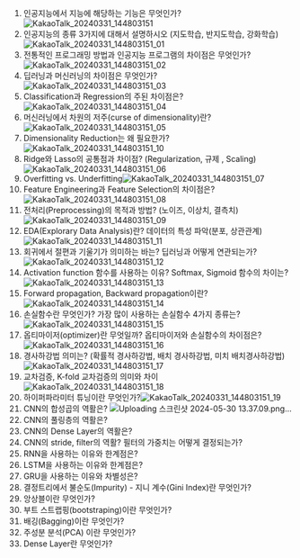 1. 인공지능에서 지능에 해당하는 기능은 무엇인가?![KakaoTalk_20240331_144803151](https://github.com/qpweasd/AI-class/assets/162864993/ee55e5eb-9995-403a-9659-308069974be5)
2. 인공지능의 종류 3가지에 대해서 설명하시오 (지도학습, 반지도학습, 강화학습)![KakaoTalk_20240331_144803151_01](https://github.com/qpweasd/AI-class/assets/162864993/070da5dc-6fc9-416b-8b49-3ecc704b0158)
3. 전통적인 프로그래밍 방법과 인공지능 프로그램의 차이점은 무엇인가?![KakaoTalk_20240331_144803151_02](https://github.com/qpweasd/AI-class/assets/162864993/15422a7e-df95-4e9a-a012-05c27dc13339)
4. 딥러닝과 머신러닝의 차이점은 무엇인가?![KakaoTalk_20240331_144803151_03](https://github.com/qpweasd/AI-class/assets/162864993/bceb8b39-3e38-41e6-8a76-e7de4e0a36b5)
5. Classification과 Regression의 주된 차이점은?![KakaoTalk_20240331_144803151_04](https://github.com/qpweasd/AI-class/assets/162864993/892a4465-3df2-471e-843c-2646017072d4)
6. 머신러닝에서 차원의 저주(curse of dimensionality)란?![KakaoTalk_20240331_144803151_05](https://github.com/qpweasd/AI-class/assets/162864993/9e0659e4-3ff3-4d2a-9654-dbb47bd6ec6c)
7. Dimensionality Reduction는 왜 필요한가?![KakaoTalk_20240331_144803151_10](https://github.com/qpweasd/AI-class/assets/162864993/881fded6-d8b2-40d0-8cee-5763f6b0b50d)
8. Ridge와 Lasso의 공통점과 차이점? (Regularization, 규제 , Scaling)![KakaoTalk_20240331_144803151_06](https://github.com/qpweasd/AI-class/assets/162864993/cdad2bba-167c-4f1f-90e5-01d356ea9ae6)
9. Overfitting vs. Underfitting![KakaoTalk_20240331_144803151_07](https://github.com/qpweasd/AI-class/assets/162864993/496e486e-72a0-47a7-976f-b0d5f7ab8f84)
10. Feature Engineering과 Feature Selection의 차이점은?![KakaoTalk_20240331_144803151_08](https://github.com/qpweasd/AI-class/assets/162864993/f2391c73-52e2-404c-8e92-38646c57c9b8)
11. 전처리(Preprocessing)의 목적과 방법? (노이즈, 이상치, 결측치)![KakaoTalk_20240331_144803151_09](https://github.com/qpweasd/AI-class/assets/162864993/1c5458f7-bf39-4b4f-9c0a-4040456348e4)
12. EDA(Explorary Data Analysis)란? 데이터의 특성 파악(분포, 상관관계)![KakaoTalk_20240331_144803151_11](https://github.com/qpweasd/AI-class/assets/162864993/4c4c5e39-d8a7-40f9-8198-8b0eb7bdd6e5)
13. 회귀에서 절편과 기울기가 의미하는 바는? 딥러닝과 어떻게 연관되는가?![KakaoTalk_20240331_144803151_12](https://github.com/qpweasd/AI-class/assets/162864993/7e481b7e-461f-4257-be67-3b440641757c)
14. Activation function 함수를 사용하는 이유? Softmax, Sigmoid 함수의 차이는?![KakaoTalk_20240331_144803151_13](https://github.com/qpweasd/AI-class/assets/162864993/fb41b274-2598-4b5b-a74f-6c8db1680df6)
15. Forward propagation, Backward propagation이란?![KakaoTalk_20240331_144803151_14](https://github.com/qpweasd/AI-class/assets/162864993/9d9d7ffa-291e-4eda-9035-4735f7f7fdfb)
16. 손실함수란 무엇인가? 가장 많이 사용하는 손실함수 4가지 종류는?![KakaoTalk_20240331_144803151_15](https://github.com/qpweasd/AI-class/assets/162864993/bb463ca9-1201-44a3-95ca-569488002f25)
17. 옵티마이저(optimizer)란 무엇일까? 옵티마이저와 손실함수의 차이점은?![KakaoTalk_20240331_144803151_16](https://github.com/qpweasd/AI-class/assets/162864993/1a4cca7a-e075-40c2-a1ff-6fa95d47ca7e)
18. 경사하강법 의미는? (확률적 경사하강법, 배치 경사하강법, 미치 배치경사하강법)![KakaoTalk_20240331_144803151_17](https://github.com/qpweasd/AI-class/assets/162864993/08a1d912-40d9-4a5c-9aea-0bce22d74e7b)
19. 교차검증, K-fold 교차검증의 의미와 차이![KakaoTalk_20240331_144803151_18](https://github.com/qpweasd/AI-class/assets/162864993/7dd3da86-2213-4a53-a70e-ed88a93a0477)
20. 하이퍼파라미터 튜닝이란 무엇인가?![KakaoTalk_20240331_144803151_19](https://github.com/qpweasd/AI-class/assets/162864993/182d9214-2a2a-4346-bc1a-92c4e8044996)
21. CNN의 합성곱의 역활은? ![Uploading 스크린샷 2024-05-30 13.37.09.png…]()
22. ﻿﻿﻿﻿CNN의 풀링층의 역활은?
23. ﻿﻿﻿﻿CNN의 Dense Layer의 역활은?
24. ﻿﻿﻿﻿CNN의 stride, filter의 역활? 필터의 가중치는 어떻게 결정되는가?
25. ﻿﻿﻿﻿RNN을 사용하는 이유와 한계점은?
26. ﻿﻿﻿﻿LSTM을 사용하는 이유와 한계점은?
27. ﻿﻿﻿﻿GRU을 사용하는 이유와 차별성은?
28. ﻿﻿﻿﻿결정트리에서 불순도(Impurity) - 지니 계수(Gini Index)란 무엇인가?
29. ﻿﻿﻿﻿앙상블이란 무엇인가?
30. ﻿﻿﻿﻿부트 스트랩핑(bootstraping)이란 무엇인가?
31. ﻿﻿﻿﻿배깅(Bagging)이란 무엇인가?
32. ﻿﻿﻿﻿주성분 분석(PCA) 이란 무엇인가?
33. ﻿﻿﻿﻿Dense Layer란 무엇인가?
